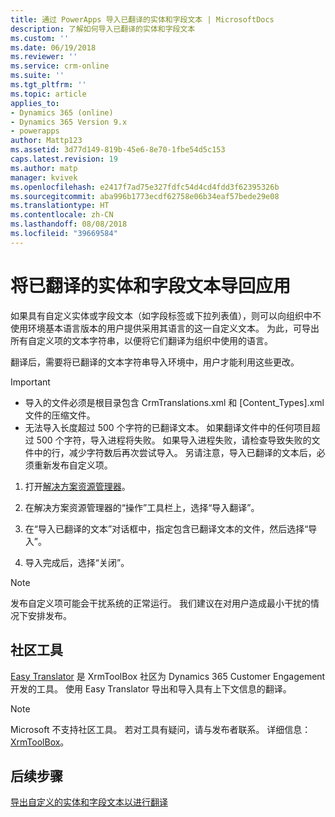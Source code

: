 ```yaml
---
title: 通过 PowerApps 导入已翻译的实体和字段文本 | MicrosoftDocs
description: 了解如何导入已翻译的实体和字段文本
ms.custom: ''
ms.date: 06/19/2018
ms.reviewer: ''
ms.service: crm-online
ms.suite: ''
ms.tgt_pltfrm: ''
ms.topic: article
applies_to:
- Dynamics 365 (online)
- Dynamics 365 Version 9.x
- powerapps
author: Mattp123
ms.assetid: 3d77d149-819b-45e6-8e70-1fbe54d5c153
caps.latest.revision: 19
ms.author: matp
manager: kvivek
ms.openlocfilehash: e2417f7ad75e327fdfc54d4cd4fdd3f62395326b
ms.sourcegitcommit: aba996b1773ecdf62758e06b34eaf57bede29e08
ms.translationtype: HT
ms.contentlocale: zh-CN
ms.lasthandoff: 08/08/2018
ms.locfileid: "39669584"
---
```

# <a name="import-translated-entity-and-field-text-back-into-an-app"></a>将已翻译的实体和字段文本导回应用

如果具有自定义实体或字段文本（如字段标签或下拉列表值），则可以向组织中不使用环境基本语言版本的用户提供采用其语言的这一自定义文本。 为此，可导出所有自定义项的文本字符串，以便将它们翻译为组织中使用的语言。  
  
 翻译后，需要将已翻译的文本字符串导入环境中，用户才能利用这些更改。  
  
> [!IMPORTANT]
> - 导入的文件必须是根目录包含 CrmTranslations.xml 和 [Content_Types].xml 文件的压缩文件。  
> - 无法导入长度超过 500 个字符的已翻译文本。 如果翻译文件中的任何项目超过 500 个字符，导入进程将失败。 如果导入进程失败，请检查导致失败的文件中的行，减少字符数后再次尝试导入。 另请注意，导入已翻译的文本后，必须重新发布自定义项。  
  
1. 打开[解决方案资源管理器](../model-driven-apps/advanced-navigation.md#solution-explorer)。  
  
2. 在解决方案资源管理器的“操作”工具栏上，选择“导入翻译”。  
3.  在“导入已翻译的文本”对话框中，指定包含已翻译文本的文件，然后选择“导入”。  
  
4.  导入完成后，选择“关闭”。  
  
> [!NOTE]
>  发布自定义项可能会干扰系统的正常运行。 我们建议在对用户造成最小干扰的情况下安排发布。  

## <a name="community-tools"></a>社区工具

[Easy Translator](https://www.xrmtoolbox.com/plugins/MsCrmTools.Translator/) 是 XrmToolBox 社区为 Dynamics 365 Customer Engagement 开发的工具。 使用 Easy Translator 导出和导入具有上下文信息的翻译。 

> [!NOTE]
> Microsoft 不支持社区工具。 若对工具有疑问，请与发布者联系。 详细信息：[XrmToolBox](https://www.xrmtoolbox.com)。

## <a name="next-steps"></a>后续步骤  
 [导出自定义的实体和字段文本以进行翻译](export-customized-entity-field-text-translation.md)
